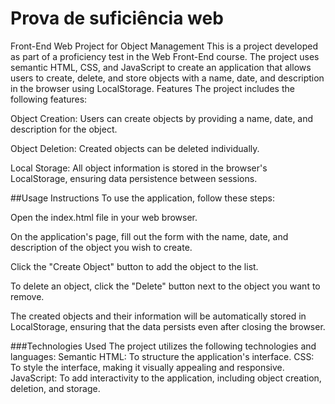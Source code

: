 # Prova de suficiência web
Front-End Web Project for Object Management
This is a project developed as part of a proficiency test in the Web Front-End course. The project uses semantic HTML, CSS, and JavaScript to create an application that allows users to create, delete, and store objects with a name, date, and description in the browser using LocalStorage.
Features
The project includes the following features:

Object Creation: Users can create objects by providing a name, date, and description for the object.

Object Deletion: Created objects can be deleted individually.

Local Storage: All object information is stored in the browser's LocalStorage, ensuring data persistence between sessions.

##Usage Instructions
To use the application, follow these steps:

Open the index.html file in your web browser.

On the application's page, fill out the form with the name, date, and description of the object you wish to create.

Click the "Create Object" button to add the object to the list.

To delete an object, click the "Delete" button next to the object you want to remove.

The created objects and their information will be automatically stored in LocalStorage, ensuring that the data persists even after closing the browser.

###Technologies Used
The project utilizes the following technologies and languages:
Semantic HTML: To structure the application's interface.
CSS: To style the interface, making it visually appealing and responsive.
JavaScript: To add interactivity to the application, including object creation, deletion, and storage.

